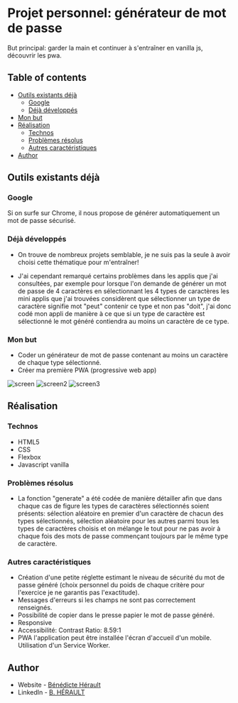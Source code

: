 # Projet personnel: générateur de mot de passe

But principal: garder la main et continuer à s'entraîner en vanilla js, découvrir les pwa.

## Table of contents

- [Outils existants déjà](#existant)
  - [Google](#google)
  - [Déjà développés](#other)
- [Mon but](#but)
- [Réalisation](#process)
  - [Technos](#techno)
  - [Problèmes résolus](#problems)
  - [Autres caractéristiques](#features)
- [Author](#author)

## Outils existants déjà

### Google

Si on surfe sur Chrome, il nous propose de générer automatiquement un mot de passe sécurisé.

### Déjà développés

- On trouve de nombreux projets semblable, je ne suis pas la seule à avoir choisi cette thématique pour m'entraîner!

- J'ai cependant remarqué certains problèmes dans les applis que j'ai consultées, par exemple pour lorsque l'on demande de générer un mot de passe de 4 caractères en sélectionnant les 4 types de caractères les mini applis que j'ai trouvées considèrent que sélectionner un type de caractère signifie mot "peut" contenir ce type et non pas "doit", j'ai donc codé mon appli de manière à ce que si un type de caractère est sélectionné le mot généré contiendra au moins un caractère de ce type.

### Mon but

- Coder un générateur de mot de passe contenant au moins un caractère de chaque type sélectionné.
- Créer ma première PWA (progressive web app)

![screen](./screen.png)
![screen2](./screen-pwa-install.jpg)
![screen3](./Screenshot_pwa.jpg)

## Réalisation

### Technos

- HTML5
- CSS
- Flexbox
- Javascript vanilla

### Problèmes résolus

- La fonction "generate" a été codée de manière détailler afin que dans chaque cas de figure les types de caractères sélectionnés soient présents: sélection aléatoire en premier d'un caractère de chacun des types sélectionnés, sélection aléatoire pour les autres parmi tous les types de caractères choisis et on mélange le tout pour ne pas avoir à chaque fois des mots de passe commençant toujours par le même type de caractère.

### Autres caractéristiques

- Création d'une petite réglette estimant le niveau de sécurité du mot de passe généré (choix personnel du poids de chaque critère pour l'exercice je ne garantis pas l'exactitude).
- Messages d'erreurs si les champs ne sont pas correctement renseignés.
- Possibilité de copier dans le presse papier le mot de passe généré.
- Responsive
- Accessibilité: Contrast Ratio: 8.59:1
- PWA l'application peut être installée l'écran d'accueil d'un mobile. Utilisation d'un Service Worker.

## Author

- Website - [Bénédicte Hérault](https://lazez-bzh.netlify.app/)
- LinkedIn - [B. HÉRAULT](https://www.linkedin.com/in/benedicte-herault/)
